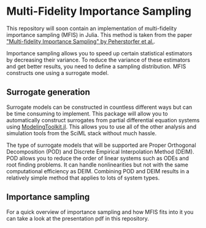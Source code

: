 # Multi-Fidelity Importance Sampling

This repository will soon contain an implementation of multi-fidelity importance sampling (MFIS) in Julia. This method is taken from the paper ["Multi-fidelity Importance Sampling" by Peherstorfer et al.](https://www.sciencedirect.com/science/article/pii/S004578251500393X).

Importance sampling allows you to speed up certain statistical estimators by decreasing their variance. To reduce the variance of these estimators and get better results, you need to define a sampling distribution. MFIS constructs one using a surrogate model.

## Surrogate generation

Surrogate models can be constructed in countless different ways but can be time consuming to implement. This package will allow you to automatically construct surrogates from partial differential equation systems using [ModelingToolkit.jl](https://mtk.sciml.ai). This allows you to use all of the other analysis and simulation tools from the SciML stack without much hassle. 

The type of surrogate models that will be supported are Proper Orthogonal Decomposition (POD) and Discrete Empirical Interpolation Method (DEIM). POD allows you to reduce the order of linear systems such as ODEs and root finding problems. It can handle nonlinearities but not with the same computational efficiency as DEIM. Combining POD and DEIM results in a relatively simple method that applies to lots of system types.

## Importance sampling

For a quick overview of importance sampling and how MFIS fits into it you can take a look at the presentation pdf in this repository.
